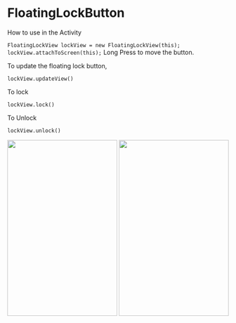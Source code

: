 # FloatingLockButton

How to use in the Activity

` FloatingLockView lockView = new FloatingLockView(this);
         lockView.attachToScreen(this);
`
Long Press to move the button.

To update the floating lock button,


`lockView.updateView()`

To lock


`lockView.lock()`

To Unlock


`lockView.unlock()`

<img src="https://github.com/nileshpawate/FloatingLockButton/blob/master/demo/unlock_1.png" data-canonical-src="https://github.com/nileshpawate/FloatingLockButton/blob/master/demo/unlock_1.png" width="250" height="400" />

<img src="https://github.com/nileshpawate/FloatingLockButton/blob/master/demo/lock_1.png" data-canonical-src="https://github.com/nileshpawate/FloatingLockButton/blob/master/demo/lock_1.png" width="250" height="400" />
 

